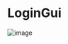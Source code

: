 # LoginGui

![image](https://user-images.githubusercontent.com/51020037/184477599-6f8a4d04-d893-426d-aa85-9011db2a0193.png)
